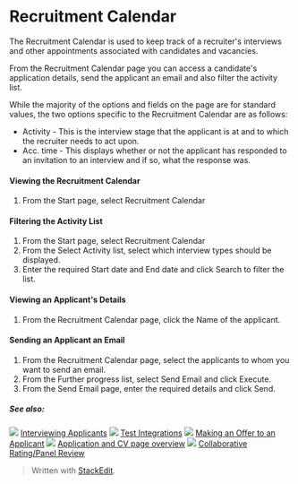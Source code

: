 # Recruitment Calendar

The  Recruitment Calendar  is used to keep track of a recruiter's interviews and other appointments associated with candidates and vacancies.

From the  Recruitment Calendar  page you can access a candidate's application details, send the applicant an email and also filter the activity list.

While the majority of the options and fields on the page are for standard values, the two options specific to the  Recruitment Calendar  are as follows:

-   Activity  - This is the interview stage that the applicant is at and to which the recruiter needs to act upon.
-   Acc. time  - This displays whether or not the applicant has responded to an invitation to an interview and if so, what the response was.

#### Viewing the Recruitment Calendar

1.  From the  Start  page, select  Recruitment Calendar

#### Filtering the Activity List

1.  From the  Start  page, select  Recruitment Calendar
2.  From the  Select Activity  list, select which interview types should be displayed.
3.  Enter the required  Start  date and  End date  and click  Search  to filter the list.

#### Viewing an Applicant's Details

1.  From the  Recruitment Calendar  page, click the  Name  of the applicant.

#### Sending an Applicant an Email

1.  From the  Recruitment Calendar  page, select the applicants to whom you want to send an email.
2.  From the  Further progress  list, select  Send Email  and click  Execute.
3.  From the  Send Email  page, enter the required details and click  Send.

##### See also:

![](../Resources/Images/icon-document-link.png) [Interviewing Applicants](interviewing_applicants.htm)
![](../Resources/Images/icon-document-link.png) [Test Integrations](test_integrations.htm)
![](../Resources/Images/icon-document-link.png) [Making an Offer to an Applicant](making_an_offer_to_an_applicant.htm)
![](../Resources/Images/icon-document-link.png) [Application and CV page overview](application_and_cv_page_overview.htm)
![](../Resources/Images/icon-document-link.png) [Collaborative Rating/Panel Review](collaborative_rating_panel_review.htm)


> Written with [StackEdit](https://stackedit.io/).
<!--stackedit_data:
eyJoaXN0b3J5IjpbLTM0Mzg3ODQ1MV19
-->